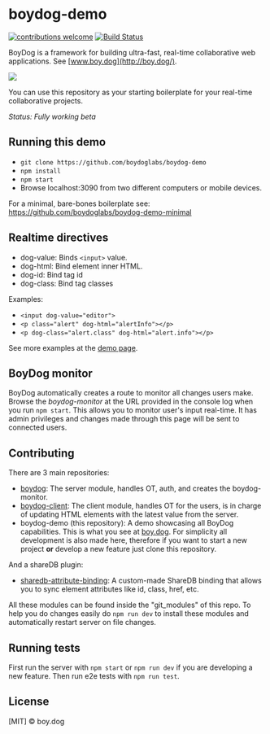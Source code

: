 # boydog-demo

[![contributions welcome](https://img.shields.io/badge/contributions-welcome-brightgreen.svg?style=flat)](https://github.com/boydoglabs/boydog-demo)
[![Build Status](https://travis-ci.org/boydoglabs/boydog-demo.png?branch=master)](https://travis-ci.org/boydoglabs/boydog-demo)

BoyDog is a framework for building ultra-fast, real-time collaborative web applications. See [www.boy.dog](http://boy.dog/).

![](https://raw.githubusercontent.com/boydoglabs/boydog-demo/master/sample.gif)

You can use this repository as your starting boilerplate for your real-time collaborative projects.

*Status: Fully working beta*

## Running this demo

 - `git clone https://github.com/boydoglabs/boydog-demo`
 - `npm install`
 - `npm start`
 - Browse localhost:3090 from two different computers or mobile devices.

For a minimal, bare-bones boilerplate see: https://github.com/boydoglabs/boydog-demo-minimal

## Realtime directives

 - dog-value: Binds `<input>` value.
 - dog-html: Bind element inner HTML.
 - dog-id: Bind tag id
 - dog-class: Bind tag classes

Examples:
 - `<input dog-value="editor">`
 - `<p class="alert" dog-html="alertInfo"></p>`
 - `<p dog-class="alert.class" dog-html="alert.info"></p>`

See more examples at the [demo page](http://boy.dog/).

## BoyDog monitor

BoyDog automatically creates a route to monitor all changes users make. Browse the *boydog-monitor* at the URL provided in the console log when you run `npm start`. This allows you to monitor user's input real-time. It has admin privileges and changes made through this page will be sent to connected users.

## Contributing

There are 3 main repositories:

 - [boydog](https://github.com/boydoglabs/boydog): The server module, handles OT, auth, and creates the boydog-monitor.
 - [boydog-client](https://github.com/boydoglabs/boydog-client): The client module, handles OT for the users, is in charge of updating HTML elements with the latest value from the server.
- boydog-demo (this repository): A demo showcasing all BoyDog capabilities. This is what you see  at [boy.dog](http://www.boy.dog). For simplicity all development is also made here, therefore if you want to start a new project **or** develop a new feature just clone this repository.

And a shareDB plugin:

 - [sharedb-attribute-binding](https://github.com/adelriosantiago/sharedb-attribute-binding): A custom-made ShareDB binding that allows you to sync element attributes like id, class, href, etc.

All these modules can be found inside the "git_modules" of this repo. To help you do changes easily do `npm run dev` to install these modules and automatically restart server on file changes.

## Running tests

First run the server with `npm start` or `npm run dev` if you are developing a new feature. Then run e2e tests with `npm run test`.

## License

[MIT] © boy.dog